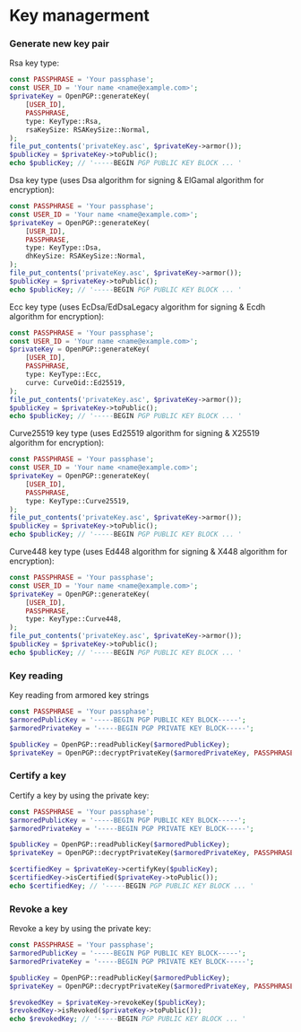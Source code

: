 Key managerment
===============

### Generate new key pair

Rsa key type:
```php
const PASSPHRASE = 'Your passphase';
const USER_ID = 'Your name <name@example.com>';
$privateKey = OpenPGP::generateKey(
    [USER_ID],
    PASSPHRASE,
    type: KeyType::Rsa,
    rsaKeySize: RSAKeySize::Normal,
);
file_put_contents('privateKey.asc', $privateKey->armor());
$publicKey = $privateKey->toPublic();
echo $publicKey; // '-----BEGIN PGP PUBLIC KEY BLOCK ... '
```

Dsa key type (uses Dsa algorithm for signing & ElGamal algorithm for encryption):
```php
const PASSPHRASE = 'Your passphase';
const USER_ID = 'Your name <name@example.com>';
$privateKey = OpenPGP::generateKey(
    [USER_ID],
    PASSPHRASE,
    type: KeyType::Dsa,
    dhKeySize: RSAKeySize::Normal,
);
file_put_contents('privateKey.asc', $privateKey->armor());
$publicKey = $privateKey->toPublic();
echo $publicKey; // '-----BEGIN PGP PUBLIC KEY BLOCK ... '
```

Ecc key type (uses EcDsa/EdDsaLegacy algorithm for signing & Ecdh algorithm for encryption):
```php
const PASSPHRASE = 'Your passphase';
const USER_ID = 'Your name <name@example.com>';
$privateKey = OpenPGP::generateKey(
    [USER_ID],
    PASSPHRASE,
    type: KeyType::Ecc,
    curve: CurveOid::Ed25519,
);
file_put_contents('privateKey.asc', $privateKey->armor());
$publicKey = $privateKey->toPublic();
echo $publicKey; // '-----BEGIN PGP PUBLIC KEY BLOCK ... '
```

Curve25519 key type (uses Ed25519 algorithm for signing & X25519 algorithm for encryption):
```php
const PASSPHRASE = 'Your passphase';
const USER_ID = 'Your name <name@example.com>';
$privateKey = OpenPGP::generateKey(
    [USER_ID],
    PASSPHRASE,
    type: KeyType::Curve25519,
);
file_put_contents('privateKey.asc', $privateKey->armor());
$publicKey = $privateKey->toPublic();
echo $publicKey; // '-----BEGIN PGP PUBLIC KEY BLOCK ... '
```

Curve448 key type (uses Ed448 algorithm for signing & X448 algorithm for encryption):
```php
const PASSPHRASE = 'Your passphase';
const USER_ID = 'Your name <name@example.com>';
$privateKey = OpenPGP::generateKey(
    [USER_ID],
    PASSPHRASE,
    type: KeyType::Curve448,
);
file_put_contents('privateKey.asc', $privateKey->armor());
$publicKey = $privateKey->toPublic();
echo $publicKey; // '-----BEGIN PGP PUBLIC KEY BLOCK ... '
```

### Key reading

Key reading from armored key strings
```php
const PASSPHRASE = 'Your passphase';
$armoredPublicKey = '-----BEGIN PGP PUBLIC KEY BLOCK-----';
$armoredPrivateKey = '-----BEGIN PGP PRIVATE KEY BLOCK-----';

$publicKey = OpenPGP::readPublicKey($armoredPublicKey);
$privateKey = OpenPGP::decryptPrivateKey($armoredPrivateKey, PASSPHRASE);
```

### Certify a key

Certify a key by using the private key:
```php
const PASSPHRASE = 'Your passphase';
$armoredPublicKey = '-----BEGIN PGP PUBLIC KEY BLOCK-----';
$armoredPrivateKey = '-----BEGIN PGP PRIVATE KEY BLOCK-----';

$publicKey = OpenPGP::readPublicKey($armoredPublicKey);
$privateKey = OpenPGP::decryptPrivateKey($armoredPrivateKey, PASSPHRASE);

$certifiedKey = $privateKey->certifyKey($publicKey);
$certifiedKey->isCertified($privateKey->toPublic());
echo $certifiedKey; // '-----BEGIN PGP PUBLIC KEY BLOCK ... '
```

### Revoke a key

Revoke a key by using the private key:
```php
const PASSPHRASE = 'Your passphase';
$armoredPublicKey = '-----BEGIN PGP PUBLIC KEY BLOCK-----';
$armoredPrivateKey = '-----BEGIN PGP PRIVATE KEY BLOCK-----';

$publicKey = OpenPGP::readPublicKey($armoredPublicKey);
$privateKey = OpenPGP::decryptPrivateKey($armoredPrivateKey, PASSPHRASE);

$revokedKey = $privateKey->revokeKey($publicKey);
$revokedKey->isRevoked($privateKey->toPublic());
echo $revokedKey; // '-----BEGIN PGP PUBLIC KEY BLOCK ... '
```
